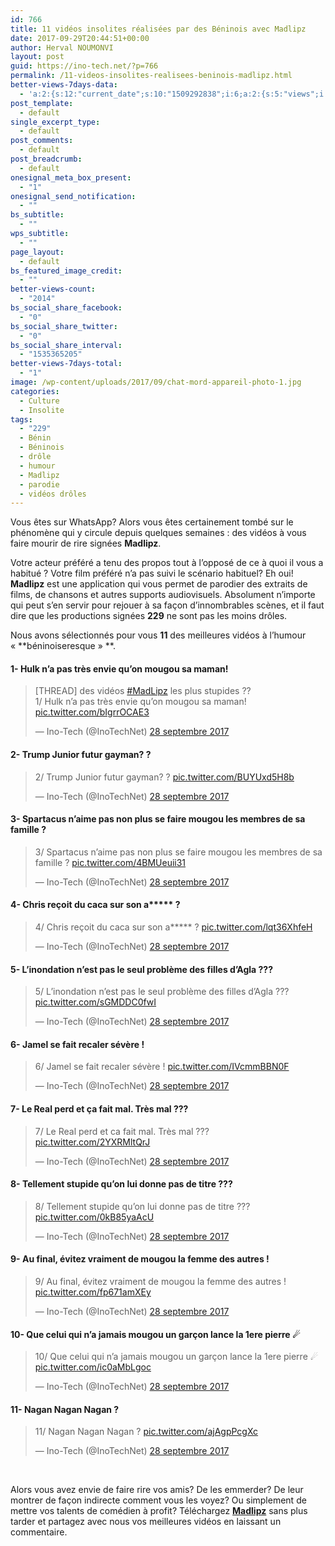 ```yaml
---
id: 766
title: 11 vidéos insolites réalisées par des Béninois avec Madlipz
date: 2017-09-29T20:44:51+00:00
author: Herval NOUMONVI
layout: post
guid: https://ino-tech.net/?p=766
permalink: /11-videos-insolites-realisees-beninois-madlipz.html
better-views-7days-data:
  - 'a:2:{s:12:"current_date";s:10:"1509292838";i:6;a:2:{s:5:"views";i:1;s:4:"date";s:10:"1509292838";}}'
post_template:
  - default
single_excerpt_type:
  - default
post_comments:
  - default
post_breadcrumb:
  - default
onesignal_meta_box_present:
  - "1"
onesignal_send_notification:
  - ""
bs_subtitle:
  - ""
wps_subtitle:
  - ""
page_layout:
  - default
bs_featured_image_credit:
  - ""
better-views-count:
  - "2014"
bs_social_share_facebook:
  - "0"
bs_social_share_twitter:
  - "0"
bs_social_share_interval:
  - "1535365205"
better-views-7days-total:
  - "1"
image: /wp-content/uploads/2017/09/chat-mord-appareil-photo-1.jpg
categories:
  - Culture
  - Insolite
tags:
  - "229"
  - Bénin
  - Béninois
  - drôle
  - humour
  - Madlipz
  - parodie
  - vidéos drôles
---
```

Vous êtes sur WhatsApp? Alors vous êtes certainement tombé sur le phénomène qui y circule depuis quelques semaines : des vidéos à vous faire mourir de rire signées **Madlipz**.

Votre acteur préféré a tenu des propos tout à l’opposé de ce à quoi il vous a habitué ? Votre film préféré n&rsquo;a pas suivi le scénario habituel? Eh oui! **Madlipz** est une application qui vous permet de parodier des extraits de films, de chansons et autres supports audiovisuels. Absolument n’importe qui peut s’en servir pour rejouer à sa façon d’innombrables scènes, et il faut dire que les productions signées **229** ne sont pas les moins drôles.

Nous avons sélectionnés pour vous **11** des meilleures vidéos à l&rsquo;humour « **béninoiseresque » **.

#### 1- Hulk n&rsquo;a pas très envie qu&rsquo;on mougou sa maman!

<blockquote class="twitter-tweet" data-lang="fr">
  <p dir="ltr" lang="fr">
    [THREAD] des vidéos <a href="https://twitter.com/hashtag/MadLipz?src=hash&ref_src=twsrc%5Etfw">#MadLipz</a> les plus stupides ??<br /> 1/ Hulk n&rsquo;a pas très envie qu&rsquo;on mougou sa maman! <a href="https://t.co/bIgrrOCAE3">pic.twitter.com/bIgrrOCAE3</a>
  </p>
  
  <p>
    — Ino-Tech (@InoTechNet) <a href="https://twitter.com/InoTechNet/status/913355050810036224?ref_src=twsrc%5Etfw">28 septembre 2017</a>
  </p>
</blockquote>



#### 2- Trump Junior futur gayman? ?

<blockquote class="twitter-tweet" data-conversation="none" data-lang="fr">
  <p dir="ltr" lang="en">
    2/ Trump Junior futur gayman? ? <a href="https://t.co/BUYUxd5H8b">pic.twitter.com/BUYUxd5H8b</a>
  </p>
  
  <p>
    — Ino-Tech (@InoTechNet) <a href="https://twitter.com/InoTechNet/status/913355887909179393?ref_src=twsrc%5Etfw">28 septembre 2017</a>
  </p>
</blockquote>



#### 3- Spartacus n&rsquo;aime pas non plus se faire mougou les membres de sa famille ?

<blockquote class="twitter-tweet" data-conversation="none" data-lang="fr">
  <p dir="ltr" lang="fr">
    3/ Spartacus n&rsquo;aime pas non plus se faire mougou les membres de sa famille ? <a href="https://t.co/4BMUeuii31">pic.twitter.com/4BMUeuii31</a>
  </p>
  
  <p>
    — Ino-Tech (@InoTechNet) <a href="https://twitter.com/InoTechNet/status/913356642774867968?ref_src=twsrc%5Etfw">28 septembre 2017</a>
  </p>
</blockquote>



#### 4- Chris reçoit du caca sur son a\***** ?

<blockquote class="twitter-tweet" data-conversation="none" data-lang="fr">
  <p dir="ltr" lang="fr">
    4/ Chris reçoit du caca sur son a***** ? <a href="https://t.co/lqt36XhfeH">pic.twitter.com/lqt36XhfeH</a>
  </p>
  
  <p>
    — Ino-Tech (@InoTechNet) <a href="https://twitter.com/InoTechNet/status/913357211514097664?ref_src=twsrc%5Etfw">28 septembre 2017</a>
  </p>
</blockquote>



#### 5- L&rsquo;inondation n&rsquo;est pas le seul problème des filles d&rsquo;Agla ???

<blockquote class="twitter-tweet" data-conversation="none" data-lang="fr">
  <p dir="ltr" lang="fr">
    5/ L&rsquo;inondation n&rsquo;est pas le seul problème des filles d&rsquo;Agla ??? <a href="https://t.co/sGMDDC0fwI">pic.twitter.com/sGMDDC0fwI</a>
  </p>
  
  <p>
    — Ino-Tech (@InoTechNet) <a href="https://twitter.com/InoTechNet/status/913357757205614592?ref_src=twsrc%5Etfw">28 septembre 2017</a>
  </p>
</blockquote>



#### 6- Jamel se fait recaler sévère !

<blockquote class="twitter-tweet" data-conversation="none" data-lang="fr">
  <p dir="ltr" lang="fr">
    6/ Jamel se fait recaler sévère ! <a href="https://t.co/IVcmmBBN0F">pic.twitter.com/IVcmmBBN0F</a>
  </p>
  
  <p>
    — Ino-Tech (@InoTechNet) <a href="https://twitter.com/InoTechNet/status/913358176417918976?ref_src=twsrc%5Etfw">28 septembre 2017</a>
  </p>
</blockquote>



#### 7- Le Real perd et ça fait mal. Très mal ???

<blockquote class="twitter-tweet" data-conversation="none" data-lang="fr">
  <p dir="ltr" lang="fr">
    7/ Le Real perd et ca fait mal. Très mal ??? <a href="https://t.co/2YXRMltQrJ">pic.twitter.com/2YXRMltQrJ</a>
  </p>
  
  <p>
    — Ino-Tech (@InoTechNet) <a href="https://twitter.com/InoTechNet/status/913358596959866880?ref_src=twsrc%5Etfw">28 septembre 2017</a>
  </p>
</blockquote>



#### 8- Tellement stupide qu&rsquo;on lui donne pas de titre ???

<blockquote class="twitter-tweet" data-conversation="none" data-lang="fr">
  <p dir="ltr" lang="fr">
    8/ Tellement stupide qu&rsquo;on lui donne pas de titre ??? <a href="https://t.co/0kB85yaAcU">pic.twitter.com/0kB85yaAcU</a>
  </p>
  
  <p>
    — Ino-Tech (@InoTechNet) <a href="https://twitter.com/InoTechNet/status/913358952422940672?ref_src=twsrc%5Etfw">28 septembre 2017</a>
  </p>
</blockquote>



#### 9- Au final, évitez vraiment de mougou la femme des autres !

<blockquote class="twitter-tweet" data-conversation="none" data-lang="fr">
  <p dir="ltr" lang="fr">
    9/ Au final, évitez vraiment de mougou la femme des autres ! <a href="https://t.co/fp671amXEy">pic.twitter.com/fp671amXEy</a>
  </p>
  
  <p>
    — Ino-Tech (@InoTechNet) <a href="https://twitter.com/InoTechNet/status/913359709348007936?ref_src=twsrc%5Etfw">28 septembre 2017</a>
  </p>
</blockquote>



#### 10- Que celui qui n&rsquo;a jamais mougou un garçon lance la 1ere pierre ☄

<blockquote class="twitter-tweet" data-conversation="none" data-lang="fr">
  <p dir="ltr" lang="fr">
    10/ Que celui qui n&rsquo;a jamais mougou un garçon lance la 1ere pierre ☄ <a href="https://t.co/ic0aMbLgoc">pic.twitter.com/ic0aMbLgoc</a>
  </p>
  
  <p>
    — Ino-Tech (@InoTechNet) <a href="https://twitter.com/InoTechNet/status/913360068086833152?ref_src=twsrc%5Etfw">28 septembre 2017</a>
  </p>
</blockquote>



#### 11- Nagan Nagan Nagan ?

<blockquote class="twitter-tweet" data-conversation="none" data-lang="fr">
  <p dir="ltr" lang="tl">
    11/ Nagan Nagan Nagan ? <a href="https://t.co/ajAgpPcgXc">pic.twitter.com/ajAgpPcgXc</a>
  </p>
  
  <p>
    — Ino-Tech (@InoTechNet) <a href="https://twitter.com/InoTechNet/status/913360368759656448?ref_src=twsrc%5Etfw">28 septembre 2017</a>
  </p>
</blockquote>



&nbsp;

Alors vous avez envie de faire rire vos amis? De les emmerder? De leur montrer de façon indirecte comment vous les voyez? Ou simplement de mettre vos talents de comédien à profit? Téléchargez [**Madlipz**](http://madlipz.com/) sans plus tarder et partagez avec nous vos meilleures vidéos en laissant un commentaire.